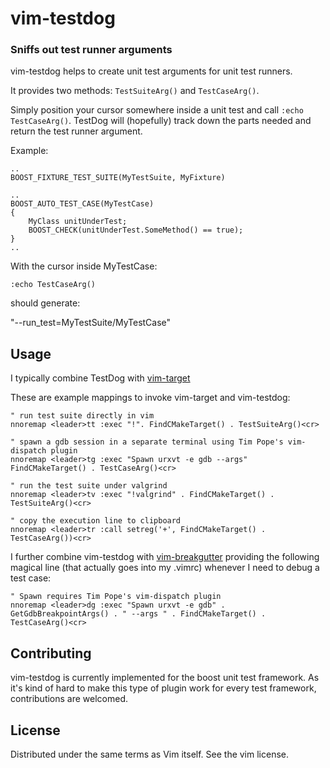 vim-testdog
=============
### Sniffs out test runner arguments ###

vim-testdog helps to create unit test arguments for unit test runners.

It provides two methods: `TestSuiteArg()` and `TestCaseArg()`.

Simply position your cursor somewhere inside a unit test and call
`:echo TestCaseArg()`. TestDog will (hopefully) track down the parts needed and
return the test runner argument.

Example:
```
..
BOOST_FIXTURE_TEST_SUITE(MyTestSuite, MyFixture)

..
BOOST_AUTO_TEST_CASE(MyTestCase)
{
	MyClass unitUnderTest;
	BOOST_CHECK(unitUnderTest.SomeMethod() == true);
}
..
```
With the cursor inside MyTestCase:
```
:echo TestCaseArg()
```
should generate:

"--run_test=MyTestSuite/MyTestCase"

## Usage
I typically combine TestDog with [vim-target](https://github.com/raspine/vim-target) 

These are example mappings to invoke vim-target and vim-testdog:
```
" run test suite directly in vim
nnoremap <leader>tt :exec "!". FindCMakeTarget() . TestSuiteArg()<cr>

" spawn a gdb session in a separate terminal using Tim Pope's vim-dispatch plugin
nnoremap <leader>tg :exec "Spawn urxvt -e gdb --args" FindCMakeTarget() . TestCaseArg()<cr>

" run the test suite under valgrind
nnoremap <leader>tv :exec "!valgrind" . FindCMakeTarget() . TestSuiteArg()<cr>

" copy the execution line to clipboard
nnoremap <leader>tr :call setreg('+', FindCMakeTarget() . TestCaseArg())<cr>
```

I further combine vim-testdog with [vim-breakgutter](http://github.com/raspine/vim-breakgutter) providing
the following magical line (that actually goes into my .vimrc) whenever I need to debug a test case:
```
" Spawn requires Tim Pope's vim-dispatch plugin
nnoremap <leader>dg :exec "Spawn urxvt -e gdb" . GetGdbBreakpointArgs() . " --args " . FindCMakeTarget() . TestCaseArg()<cr>

```

## Contributing
vim-testdog is currently implemented for the boost unit test framework. As it's
kind of hard to make this type of plugin work for every test framework,
contributions are welcomed.

## License

Distributed under the same terms as Vim itself.  See the vim license.

